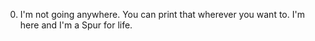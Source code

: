 0. I'm not going anywhere. You can print that wherever you want to. I'm here and I'm a Spur for life.
